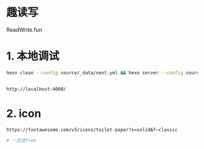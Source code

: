 # 趣读写

ReadWrite.fun



# 1. 本地调试

```bash
hexo clean --config source/_data/next.yml && hexo server --config source/_data/next.yml


http://localhost:4000/
```



# 2. icon

```bash
https://fontawesome.com/v5/icons/toilet-paper?s=solid&f=classic

# 一定选free
```

